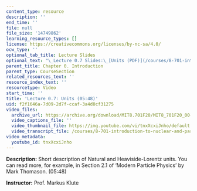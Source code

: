```yaml
---
content_type: resource
description: ''
end_time: ''
file: null
file_size: '14749862'
learning_resource_types: []
license: https://creativecommons.org/licenses/by-nc-sa/4.0/
ocw_type: ''
optional_tab_title: Lecture Slides
optional_text: "\_Lecture 0.7 Slides:\_[Units (PDF)](/courses/8-701-introduction-to-nuclear-and-particle-physics-fall-2020/resources/mit8_701f20_lec0-7)"
parent_title: Chapter 0. Introduction
parent_type: CourseSection
related_resources_text: ''
resource_index_text: ''
resourcetype: Video
start_time: ''
title: 'Lecture 0.7: Units (05:48)'
uid: f2f1646a-7d09-2d7f-ccaf-3a4d0cf31275
video_files:
  archive_url: https://archive.org/download/MIT8.701F20/MIT8_701F20_00-07_Units_300k.mp4
  video_captions_file: ''
  video_thumbnail_file: https://img.youtube.com/vi/tnxXcxiJnho/default.jpg
  video_transcript_file: /courses/8-701-introduction-to-nuclear-and-particle-physics-fall-2020/adf515c70c47e95dd9e266848b8f97c4_tnxXcxiJnho.pdf
video_metadata:
  youtube_id: tnxXcxiJnho
---
```


**Description:** Short description of Natural and Heaviside-Lorentz units. You can read more, for example, in Section 2.1 of ‘Modern Particle Physics’ by Mark Thomason. (05:48)

**Instructor:** Prof. Markus Klute

